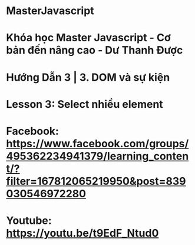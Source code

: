 # MasterJavascript
# Khóa học Master Javascript - Cơ bản đến nâng cao - Dư Thanh Được

# Hướng Dẫn 3 | 3. DOM và sự kiện

  # Lesson 3: Select nhiều element
  # Facebook: https://www.facebook.com/groups/495362234941379/learning_content/?filter=167812065219950&post=839030546972280
  # Youtube: https://youtu.be/t9EdF_Ntud0